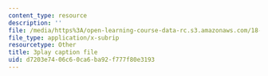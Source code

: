 ```yaml
---
content_type: resource
description: ''
file: /media/https%3A/open-learning-course-data-rc.s3.amazonaws.com/18-01sc-single-variable-calculus-fall-2010/d7203e7406c60ca6ba92f777f80e3193_zUEuKrxgHws.srt
file_type: application/x-subrip
resourcetype: Other
title: 3play caption file
uid: d7203e74-06c6-0ca6-ba92-f777f80e3193
---
```

